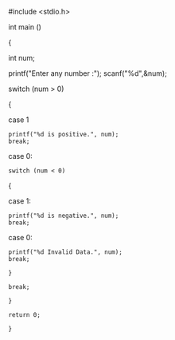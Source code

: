 
#include <stdio.h>

int main ()

{


int num;

printf("Enter any number :");
scanf("%d",&num);

switch (num > 0)

{

case 1

    printf("%d is positive.", num);
    break;   
    
case 0:

    switch (num < 0)
    
{ 

case 1:

    printf("%d is negative.", num);
    break;
    
case 0:

    printf("%d Invalid Data.", num);
    break;
    
    }
    
    break;
    
    }
    
    return 0;
    
    }
